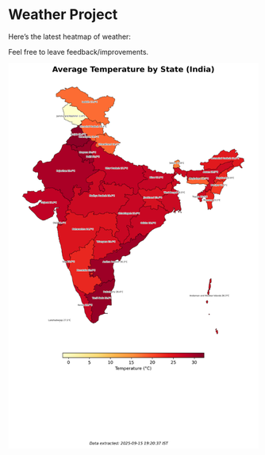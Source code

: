 # Weather Project

Here’s the latest heatmap of weather:

Feel free to leave feedback/improvements.

![India Heatmap](docs/assets/india_heatmap.png?v=C819AF)

